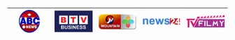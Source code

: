 | ![](https://raw.githubusercontent.com/RevGear/logo/master/Countries/NP/ABCNews.png) | ![](https://raw.githubusercontent.com/RevGear/logo/master/Countries/NP/BTVBusiness.png) | ![](https://raw.githubusercontent.com/RevGear/logo/master/Countries/NP/MountainTV.png) | ![](https://raw.githubusercontent.com/RevGear/logo/master/Countries/NP/News24.png) | ![](https://raw.githubusercontent.com/RevGear/logo/master/Countries/NP/TVFilmy.png) | 
|:---:|:---:|:---:|:---:|:---:| 
